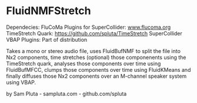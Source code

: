 # FluidNMFStretch

Dependecies: FluCoMa Plugins for SuperCollider: www.flucoma.org
TimeStretch Quark: https://github.com/spluta/TimeStretch
SuperCollider VBAP Plugins: Part of distribution

Takes a mono or stereo audio file, uses FluidBufNMF to split the file into Nx2 components, time stretches (optional) those componenents using the TimeStretch quark, analyses those components over time using FluidBufMFCC, clumps those components over time using FluidKMeans and finally diffuses those Nx2 components over an M-channel speaker system using VBAP.


by Sam Pluta - sampluta.com - github.com/spluta
